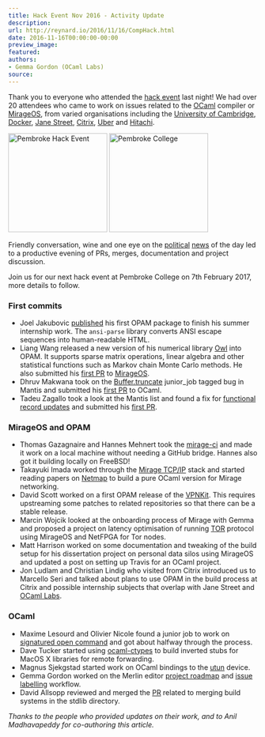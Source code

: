 ```yaml
---
title: Hack Event Nov 2016 - Activity Update
description:
url: http://reynard.io/2016/11/16/CompHack.html
date: 2016-11-16T00:00:00-00:00
preview_image:
featured:
authors:
- Gemma Gordon (OCaml Labs)
source:
---
```


<p>Thank you to everyone who attended the <a href="http://reynard.io/2016/11/02/CompilerHack.html">hack event</a> last night! We had over 20 attendees who came to work on issues related to the <a href="http://ocaml.org/">OCaml</a> compiler or <a href="https://mirage.io/">MirageOS</a>, from varied organisations including the <a href="https://www.cl.cam.ac.uk/">University of Cambridge</a>, <a href="https://www.docker.com/">Docker</a>, <a href="https://www.janestreet.com/technology/">Jane Street</a>, <a href="https://www.citrix.co.uk/">Citrix</a>, <a href="https://www.uber.com/en-GB/cities/london/ - [406 Not Acceptable]">Uber</a> and <a href="http://www.hitachi.com/">Hitachi</a>.</p>

<p>
<img src="http://reynard.io/images/CompHack9:11:16.JPG" alt="Pembroke Hack Event" width="200"/>
<img src="http://reynard.io/images/2CompHack9:11:16.JPG" alt="Pembroke College" width="200"/>
</p>

<p>Friendly conversation, wine and one eye on the <a href="http://www.bbc.co.uk/news/election-us-2016-37932231">political</a> <a href="http://www.databoxproject.uk/ - [403 Forbidden]">news</a> of the day led to a productive evening of PRs, merges, documentation and project discussion.</p>

<p>Join us for our next hack event at Pembroke College on 7th February 2017, more details to follow.</p>

<h3>First commits</h3>

<ul>
  <li>Joel Jakubovic <a href="https://github.com/ocaml/opam-repository/pulls/7789">published</a> his first OPAM package to finish his summer internship work. The <code class="highlighter-rouge">ansi-parse</code> library converts ANSI escape sequences into human-readable HTML.</li>
  <li>Liang Wang released a new version of his numerical library <a href="https://github.com/ryanrhymes/owl">Owl</a> into OPAM.  It supports sparse matrix operations, linear algebra and other statistical functions such as Markov chain Monte Carlo methods.  He also submitted his <a href="https://github.com/mirage/mirage/pulls/662">first PR</a> to <a href="https://mirage.io">MirageOS</a>.</li>
  <li>Dhruv Makwana took on the <a href="https://caml.inria.fr/mantis/view.php?id=6975">Buffer.truncate</a> junior_job tagged bug in Mantis and submitted his <a href="https://github.com/ocaml/ocaml/pull/902">first PR</a> to OCaml.</li>
  <li>Tadeu Zagallo took a look at the Mantis list and found a fix for <a href="https://caml.inria.fr/mantis/view.php?id=6608">functional record updates</a> and submitted his <a href="https://github.com/ocaml/ocaml/pull/901">first PR</a>.</li>
</ul>

<h3>MirageOS and OPAM</h3>

<ul>
  <li>Thomas Gazagnaire and Hannes Mehnert took the <a href="https://github.com/avsm/mirage-ci">mirage-ci</a> and made it work on a local machine without needing a GitHub bridge.  Hannes also got it building locally on FreeBSD!</li>
  <li>Takayuki Imada worked through the <a href="https://github.com/mirage/mirage-tcpip">Mirage TCP/IP</a> stack and started reading papers on <a href="http://info.iet.unipi.it/~luigi/netmap/">Netmap</a> to build a pure OCaml version for Mirage networking.</li>
  <li>David Scott worked on a first OPAM release of the <a href="https://github.com/docker/vpnkit">VPNKit</a>. This requires upstreaming some patches to related repositories so that there can be a stable release.</li>
  <li>Marcin Wojcik looked at the onboarding process of Mirage with Gemma and proposed a project on latency optimisation of running <a href="https://www.torproject.org">TOR</a> protocol using MirageOS and NetFPGA for Tor nodes.</li>
  <li>Matt Harrison worked on some documentation and tweaking of the build setup for his dissertation project on personal data silos using MirageOS and updated a post on setting up Travis for an OCaml project.</li>
  <li>Jon Ludlam and Christian Lindig who visited from Citrix introduced us to Marcello Seri and talked about plans to use OPAM in the build process at Citrix and possible internship subjects that overlap with Jane Street and <a href="http://reynard.io/ocaml.io">OCaml Labs</a>.</li>
</ul>

<h3>OCaml</h3>

<ul>
  <li>Maxime Lesourd and Olivier Nicole found a junior job to work on <a href="https://github.com/ocamllabs/compiler-hacking/wiki/Things-to-work-on#signatured-open-command">signatured open command</a> and got about halfway through the process.</li>
  <li>Dave Tucker started using <a href="https://github.com/ocamllabs/ocaml-ctypes">ocaml-ctypes</a> to build inverted stubs for MacOS X libraries for remote forwarding.</li>
  <li>Magnus Sjekgstad started work on OCaml bindings to the <a href="https://github.com/MagnusS/ocaml-utun - [404 Not Found]">utun</a> device.</li>
  <li>Gemma Gordon worked on the Merlin editor <a href="https://github.com/the-lambda-church/merlin/projects/1">project roadmap</a> and <a href="https://github.com/the-lambda-church/merlin/issues">issue labelling</a> workflow.</li>
  <li>David Allsopp reviewed and merged the <a href="https://github.com/ocaml/ocaml/pull/866">PR</a> related to merging build systems in the stdlib directory.</li>
</ul>

<p><em>Thanks to the people who provided updates on their work, and to Anil Madhavapeddy for co-authoring this article.</em></p>

